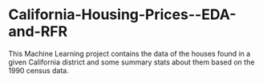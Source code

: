 # California-Housing-Prices--EDA-and-RFR
This Machine Learning project contains the data of the houses found in a given California district and some summary stats about them based on the 1990 census data.
